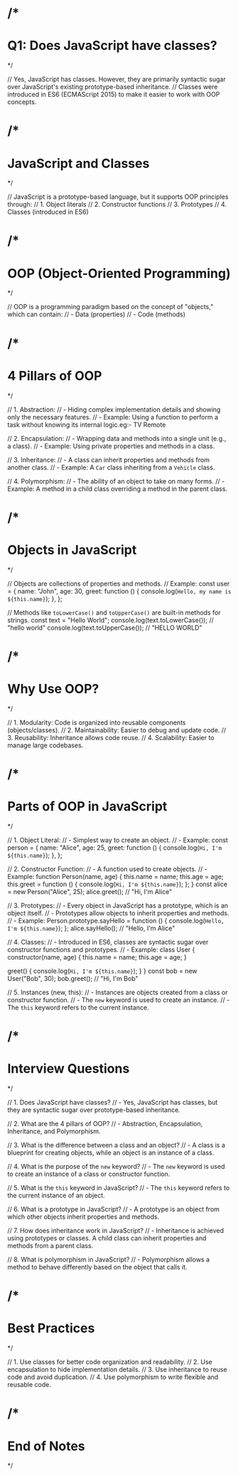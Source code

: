 /*
==================================================
Q1: Does JavaScript have classes?
==================================================
*/

// Yes, JavaScript has classes. However, they are primarily syntactic sugar over JavaScript's existing prototype-based inheritance.
// Classes were introduced in ES6 (ECMAScript 2015) to make it easier to work with OOP concepts.

/*
==================================================
JavaScript and Classes
==================================================
*/

// JavaScript is a prototype-based language, but it supports OOP principles through:
// 1. Object literals
// 2. Constructor functions
// 3. Prototypes
// 4. Classes (introduced in ES6)

/*
==================================================
OOP (Object-Oriented Programming)
==================================================
*/

// OOP is a programming paradigm based on the concept of "objects," which can contain:
// - Data (properties)
// - Code (methods)

/*
==================================================
4 Pillars of OOP
==================================================
*/

// 1. Abstraction:
//    - Hiding complex implementation details and showing only the necessary features.
//    - Example: Using a function to perform a task without knowing its internal logic.eg:- TV Remote

// 2. Encapsulation:
//    - Wrapping data and methods into a single unit (e.g., a class).
//    - Example: Using private properties and methods in a class.

// 3. Inheritance:
//    - A class can inherit properties and methods from another class.
//    - Example: A `Car` class inheriting from a `Vehicle` class.

// 4. Polymorphism:
//    - The ability of an object to take on many forms.
//    - Example: A method in a child class overriding a method in the parent class.

/*
==================================================
Objects in JavaScript
==================================================
*/

// Objects are collections of properties and methods.
// Example:
const user = {
  name: "John",
  age: 30,
  greet: function () {
    console.log(`Hello, my name is ${this.name}`);
  },
};

// Methods like `toLowerCase()` and `toUpperCase()` are built-in methods for strings.
const text = "Hello World";
console.log(text.toLowerCase()); // "hello world"
console.log(text.toUpperCase()); // "HELLO WORLD"

/*
==================================================
Why Use OOP?
==================================================
*/

// 1. Modularity: Code is organized into reusable components (objects/classes).
// 2. Maintainability: Easier to debug and update code.
// 3. Reusability: Inheritance allows code reuse.
// 4. Scalability: Easier to manage large codebases.

/*
==================================================
Parts of OOP in JavaScript
==================================================
*/

// 1. Object Literal:
//    - Simplest way to create an object.
//    - Example:
const person = {
  name: "Alice",
  age: 25,
  greet: function () {
    console.log(`Hi, I'm ${this.name}`);
  },
};

// 2. Constructor Function:
//    - A function used to create objects.
//    - Example:
function Person(name, age) {
  this.name = name;
  this.age = age;
  this.greet = function () {
    console.log(`Hi, I'm ${this.name}`);
  };
}
const alice = new Person("Alice", 25);
alice.greet(); // "Hi, I'm Alice"

// 3. Prototypes:
//    - Every object in JavaScript has a prototype, which is an object itself.
//    - Prototypes allow objects to inherit properties and methods.
//    - Example:
Person.prototype.sayHello = function () {
  console.log(`Hello, I'm ${this.name}`);
};
alice.sayHello(); // "Hello, I'm Alice"

// 4. Classes:
//    - Introduced in ES6, classes are syntactic sugar over constructor functions and prototypes.
//    - Example:
class User {
  constructor(name, age) {
    this.name = name;
    this.age = age;
  }

  greet() {
    console.log(`Hi, I'm ${this.name}`);
  }
}
const bob = new User("Bob", 30);
bob.greet(); // "Hi, I'm Bob"

// 5. Instances (new, this):
//    - Instances are objects created from a class or constructor function.
//    - The `new` keyword is used to create an instance.
//    - The `this` keyword refers to the current instance.

/*
==================================================
Interview Questions
==================================================
*/

// 1. Does JavaScript have classes?
//    - Yes, JavaScript has classes, but they are syntactic sugar over prototype-based inheritance.

// 2. What are the 4 pillars of OOP?
//    - Abstraction, Encapsulation, Inheritance, and Polymorphism.

// 3. What is the difference between a class and an object?
//    - A class is a blueprint for creating objects, while an object is an instance of a class.

// 4. What is the purpose of the `new` keyword?
//    - The `new` keyword is used to create an instance of a class or constructor function.

// 5. What is the `this` keyword in JavaScript?
//    - The `this` keyword refers to the current instance of an object.

// 6. What is a prototype in JavaScript?
//    - A prototype is an object from which other objects inherit properties and methods.

// 7. How does inheritance work in JavaScript?
//    - Inheritance is achieved using prototypes or classes. A child class can inherit properties and methods from a parent class.

// 8. What is polymorphism in JavaScript?
//    - Polymorphism allows a method to behave differently based on the object that calls it.

/*
==================================================
Best Practices
==================================================
*/

// 1. Use classes for better code organization and readability.
// 2. Use encapsulation to hide implementation details.
// 3. Use inheritance to reuse code and avoid duplication.
// 4. Use polymorphism to write flexible and reusable code.

/*
==================================================
End of Notes
==================================================
*/
